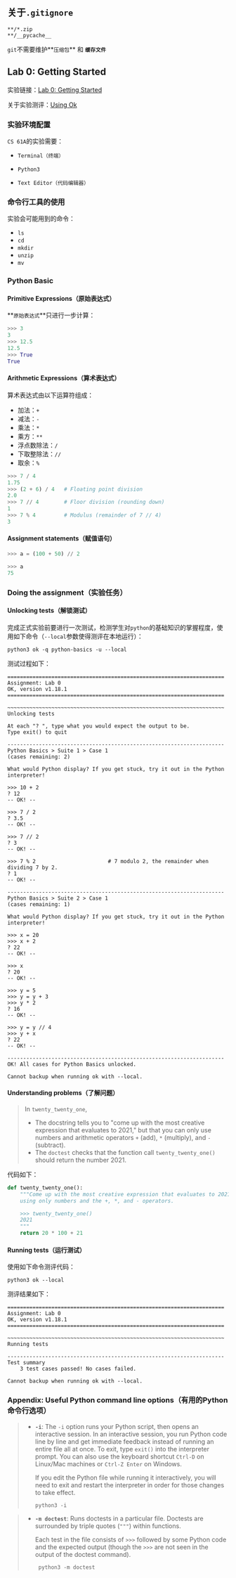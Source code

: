 

## 关于`.gitignore`

```
**/*.zip
**/__pycache__
```

`git`不需要维护**`压缩包`** 和 **`缓存文件`**

## Lab 0: Getting Started

实验链接：[Lab 0: Getting Started](https://inst.eecs.berkeley.edu/~cs61a/sp21/lab/lab00/)

关于实验测评：[Using Ok](https://inst.eecs.berkeley.edu/~cs61a/sp21/articles/using-ok/)

### 实验环境配置

`CS 61A`的实验需要：

- `Terminal（终端）`
- `Python3`

- `Text Editor（代码编辑器）`

### 命令行工具的使用

实验会可能用到的命令：

- `ls`
- `cd`
- `mkdir`
- `unzip`
- `mv`

### Python Basic

#### Primitive Expressions（原始表达式）

**`原始表达式`**只进行一步计算：

```python
>>> 3
3
>>> 12.5
12.5
>>> True
True
```

#### Arithmetic Expressions（算术表达式）

算术表达式由以下运算符组成：

- 加法：`+`
- 减法：`-`
- 乘法：`*`
- 乘方：`**`
- 浮点数除法：`/`
- 下取整除法：`//`
- 取余：`%`

```python
>>> 7 / 4
1.75
>>> (2 + 6) / 4	  # Floating point division
2.0
>>> 7 // 4        # Floor division (rounding down)
1
>>> 7 % 4         # Modulus (remainder of 7 // 4)
3
```

#### Assignment statements（赋值语句）

```python
>>> a = (100 + 50) // 2
```

```python
>>> a
75
```

### Doing the assignment（实验任务）

#### Unlocking tests（解锁测试）

完成正式实验前要进行一次测试，检测学生对`python`的基础知识的掌握程度，使用如下命令（`--local`参数使得测评在本地运行）：

```shell
python3 ok -q python-basics -u --local
```

测试过程如下：

```shell
=====================================================================
Assignment: Lab 0
OK, version v1.18.1
=====================================================================

~~~~~~~~~~~~~~~~~~~~~~~~~~~~~~~~~~~~~~~~~~~~~~~~~~~~~~~~~~~~~~~~~~~~~
Unlocking tests

At each "? ", type what you would expect the output to be.
Type exit() to quit

---------------------------------------------------------------------
Python Basics > Suite 1 > Case 1
(cases remaining: 2)

What would Python display? If you get stuck, try it out in the Python
interpreter!

>>> 10 + 2
? 12
-- OK! --

>>> 7 / 2
? 3.5
-- OK! --

>>> 7 // 2
? 3
-- OK! --

>>> 7 % 2                       # 7 modulo 2, the remainder when dividing 7 by 2.
? 1
-- OK! --

---------------------------------------------------------------------
Python Basics > Suite 2 > Case 1
(cases remaining: 1)

What would Python display? If you get stuck, try it out in the Python
interpreter!

>>> x = 20
>>> x + 2
? 22
-- OK! --

>>> x
? 20
-- OK! --

>>> y = 5
>>> y = y + 3
>>> y * 2
? 16
-- OK! --

>>> y = y // 4
>>> y + x
? 22
-- OK! --

---------------------------------------------------------------------
OK! All cases for Python Basics unlocked.

Cannot backup when running ok with --local.
```

#### Understanding problems（了解问题）

> In `twenty_twenty_one`,
>
> - The docstring tells you to "come up with the most creative expression that evaluates to 2021," but that you can only use numbers and arithmetic operators `+` (add), `*` (multiply), and `-` (subtract).
> - The `doctest` checks that the function call `twenty_twenty_one()` should return the number 2021.

代码如下：

```python
def twenty_twenty_one():
    """Come up with the most creative expression that evaluates to 2021,
    using only numbers and the +, *, and - operators.

    >>> twenty_twenty_one()
    2021
    """
    return 20 * 100 + 21
```

#### Running tests（运行测试）

使用如下命令测评代码：

```shell
python3 ok --local
```

测评结果如下：

```shell
=====================================================================
Assignment: Lab 0
OK, version v1.18.1
=====================================================================

~~~~~~~~~~~~~~~~~~~~~~~~~~~~~~~~~~~~~~~~~~~~~~~~~~~~~~~~~~~~~~~~~~~~~
Running tests

---------------------------------------------------------------------
Test summary
    3 test cases passed! No cases failed.

Cannot backup when running ok with --local.
```

### Appendix: Useful Python command line options（有用的Python命令行选项）

> - **`-i`**: The `-i` option runs your Python script, then opens an interactive session. In an interactive session, you run Python code line by line and get immediate feedback instead of running an entire file all at once. To exit, type `exit()` into the interpreter prompt. You can also use the keyboard shortcut `Ctrl-D` on Linux/Mac machines or `Ctrl-Z Enter` on Windows.
>
>   If you edit the Python file while running it interactively, you will need to exit and restart the interpreter in order for those changes to take effect.
>
>   ```
>   python3 -i 
>   ```



> - **`-m doctest`**: Runs doctests in a particular file. Doctests are surrounded by triple quotes (`"""`) within functions.
>
>   Each test in the file consists of `>>>` followed by some Python code and the expected output (though the `>>>` are not seen in the output of the doctest command).
>
>   ```python
>    python3 -m doctest 
>   ```
